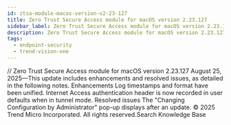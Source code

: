```yaml
---
id: ztsa-module-macos-version-v2-23-127
title: Zero Trust Secure Access module for macOS version 2.23.127
sidebar_label: Zero Trust Secure Access module for macOS version 2.23.127
description: Zero Trust Secure Access module for macOS version 2.23.127
tags:
  - endpoint-security
  - trend-vision-one
---
```


/*<![CDATA[*/ $('#title').html($('meta[name=map-description]').attr('content')); /*]]>*/ Zero Trust Secure Access module for macOS version 2.23.127 August 25, 2025—This update includes enhancements and resolved issues, as detailed in the following notes. Enhancements Log timestamps and format have been unified. Internet Access authentication header is now recorded in user defaults when in tunnel mode. Resolved issues The "Changing Configuration by Administrator" pop-up displays after an update. © 2025 Trend Micro Incorporated. All rights reserved.Search Knowledge Base